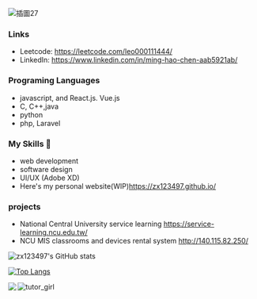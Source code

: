 ![插圖27](https://user-images.githubusercontent.com/43847473/162562371-5d4abdec-494d-4f7a-83c1-290d4b1f1e7b.jpg)

### Links
- Leetcode: https://leetcode.com/leo000111444/
- LinkedIn: https://www.linkedin.com/in/ming-hao-chen-aab5921ab/
### Programing Languages
- javascript, and React.js. Vue.js
- C, C++,java
- python
- php, Laravel
### My Skills 👋
- web development
- software design
- UI/UX (Adobe XD)
- Here's my personal website(WIP)https://zx123497.github.io/
### projects
- National Central University service learning
https://service-learning.ncu.edu.tw/
- NCU MIS classrooms and devices rental system
http://140.115.82.250/


![zx123497's GitHub stats](https://github-readme-stats.vercel.app/api?username=zx123497&show_icons=true&theme=radical)


[![Top Langs](https://github-readme-stats.vercel.app/api/top-langs/?username=zx123497&layout=compact)](https://github.com/anuraghazra/github-readme-stats)

![tutor_girl](https://user-images.githubusercontent.com/43847473/162617217-b831605b-6687-4733-8066-27c61b8bd5e8.gif)
<img align="left" src="https://user-images.githubusercontent.com/43847473/162617217-b831605b-6687-4733-8066-27c61b8bd5e8.gif"/>
